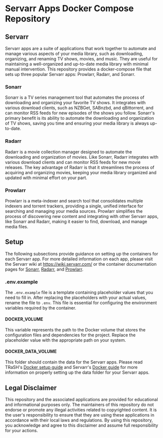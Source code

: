 # Servarr Apps Docker Compose Repository

## Servarr

Servarr apps are a suite of applications that work together to automate and manage various aspects of your media library, such as downloading, organizing, and renaming TV shows, movies, and music. They are useful for maintaining a well-organized and up-to-date media library with minimal manual intervention. This repository provides a docker-compose file that sets up three popular Servarr apps: Prowlarr, Radarr, and Sonarr.

### Sonarr

Sonarr is a TV series management tool that automates the process of downloading and organizing your favorite TV shows. It integrates with various download clients, such as NZBGet, SABnzbd, and qBittorrent, and can monitor RSS feeds for new episodes of the shows you follow. Sonarr's primary benefit is its ability to automate the downloading and organization of TV shows, saving you time and ensuring your media library is always up-to-date.

### Radarr

Radarr is a movie collection manager designed to automate the downloading and organization of movies. Like Sonarr, Radarr integrates with various download clients and can monitor RSS feeds for new movie releases. The key advantage of Radarr is that it streamlines the process of acquiring and organizing movies, keeping your media library organized and updated with minimal effort on your part.

### Prowlarr

Prowlarr is a meta-indexer and search tool that consolidates multiple indexers and torrent trackers, providing a single, unified interface for searching and managing your media sources. Prowlarr simplifies the process of discovering new content and integrating with other Servarr apps, like Sonarr and Radarr, making it easier to find, download, and manage media files.

## Setup

The following subsections provide guidance on setting up the containers for each Servarr app. For more detailed information on each app, please visit the Servarr wiki at https://wiki.servarr.com/ or the container documentation pages for [Sonarr](https://docs.linuxserver.io/images/docker-sonarr), [Radarr](https://docs.linuxserver.io/images/docker-radarr), and [Prowlarr](https://docs.linuxserver.io/images/docker-prowlarr).

### .env.example

The `.env.example` file is a template containing placeholder values that you need to fill in. After replacing the placeholders with your actual values, rename the file to `.env`. This file is essential for configuring the environment variables required by the container.

#### DOCKER_VOLUME

This variable represents the path to the Docker volume that stores the configuration files and dependencies for the project. Replace the placeholder value with the appropriate path on your system.

#### DOCKER_DATA_VOLUME

This folder should contain the data for the Servarr apps. Please read TRaSH's [Docker setup guide](https://trash-guides.info/Hardlinks/How-to-setup-for/Docker/) and Servarr's [Docker guide](https://wiki.servarr.com/docker-guide) for more information on properly setting up the data folder for your Servarr apps.

## Legal Disclaimer

This repository and the associated applications are provided for educational and informational purposes only. The maintainers of this repository do not endorse or promote any illegal activities related to copyrighted content. It is the user's responsibility to ensure that they are using these applications in accordance with their local laws and regulations. By using this repository, you acknowledge and agree to this disclaimer and assume full responsibility for your actions.
